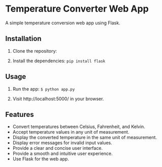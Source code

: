 # Temperature Converter Web App

A simple temperature conversion web app using Flask.

## Installation

1. Clone the repository:
   

2. Install the dependencies:
`
pip install flask   
`

## Usage

1. Run the app: 
   `
   $ python app.py
   `

2. Visit http://localhost:5000/ in your browser.

## Features

- Convert temperatures between Celsius, Fahrenheit, and Kelvin.
- Accept temperature values in any unit of measurement.
- Display the converted temperature in the same unit of measurement.
- Display error messages for invalid input values.
- Provide a clear and concise user interface.   
- Provide a smooth and intuitive user experience.
- Use Flask for the web app.
